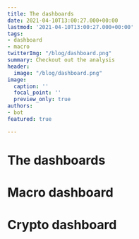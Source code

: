 ```yaml
---
title: The dashboards
date: 2021-04-10T13:00:27.000+00:00
lastmod: '2021-04-10T13:00:27.000+00:00'
tags:
- dashboard
- macro
twitterImg: "/blog/dashboard.png"
summary: Checkout out the analysis
header:
  image: "/blog/dashboard.png"
image:
  caption: ''
  focal_point: ''
  preview_only: true
authors:
- bot
featured: true

---
```

# The dashboards

# Macro dashboard


# Crypto dashboard